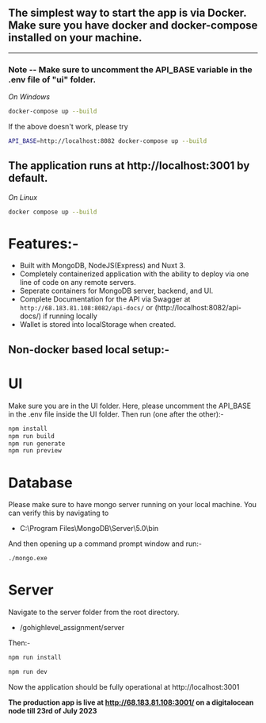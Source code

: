 ## The simplest way to start the app is via Docker. Make sure you have docker and docker-compose installed on your machine. 

----------------

### Note -- **Make sure to uncomment the API_BASE variable in the .env file of "ui" folder.**

*On Windows*
```bash
docker-compose up --build
```

If the above doesn't work, please try
```bash
API_BASE=http://localhost:8082 docker-compose up --build
```

## The application runs at http://localhost:3001 by default.


*On Linux*
```bash
docker compose up --build
```

# Features:-
- Built with MongoDB, NodeJS(Express) and Nuxt 3.
- Completely containerized application with the ability to deploy via one line of code on any remote servers.
- Seperate containers for MongoDB server, backend, and UI.
- Complete Documentation for the API via Swagger at `http://68.183.81.108:8082/api-docs/` or (http://localhost:8082/api-docs/) if running locally
- Wallet is stored into localStorage when created.


## Non-docker based local setup:-

# UI
Make sure you are in the UI folder.
Here, please uncomment the API_BASE in the .env file inside the UI folder. Then run (one after the other):-

```bash
npm install
npm run build
npm run generate
npm run preview
```

# Database
Please make sure to have mongo server running on your local machine. 
You can verify this by navigating to
- C:\Program Files\MongoDB\Server\5.0\bin

And then opening up a command prompt window and run:-
```bash
./mongo.exe
```


# Server
Navigate to the server folder from the root directory.
- /gohighlevel_assignment/server

Then:-
```bash
npm run install
```

```bash
npm run dev
```

Now the application should be fully operational at http://localhost:3001

**The production app is live at http://68.183.81.108:3001/ on a digitalocean node till 23rd of July 2023** 
